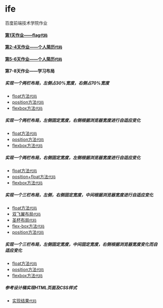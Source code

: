 # ife
百度前端技术学院作业

#### [第1天作业——flag](https://xszi.github.io/ife/class1_flag.html)[`代码`](https://github.com/xszi/ife/blob/master/class1_flag.html)

#### [第2-4天作业——个人简历](http://htmlpreview.github.io/?https://github.com/xszi/ife/blob/master/class2-4_resume.html)[`代码`](https://github.com/xszi/ife/blob/master/class2-4_resume.html)
#### [第5-6天作业——个人简历](http://htmlpreview.github.io/?https://github.com/xszi/ife/blob/master/class5-6_resume.html)[`代码`](https://github.com/xszi/ife/blob/master/class5-6_resume.html)

#### 第7-8天作业——学习布局

##### 实现一个两栏布局，左侧占30%宽度，右侧占70%宽度
* [float方法](http://htmlpreview.github.io/?https://github.com/xszi/ife/blob/master/20180524_layout1_1.html)[`代码`](https://github.com/xszi/ife/blob/master/20180524_layout1_1.html)
* [position方法](http://htmlpreview.github.io/?https://github.com/xszi/ife/blob/master/20180524_layout1_2.html)[`代码`](https://github.com/xszi/ife/blob/master/20180524_layout1_2.html)
* [flexbox方法](http://htmlpreview.github.io/?https://github.com/xszi/ife/blob/master/20180524_layout1_3.html)[`代码`](https://github.com/xszi/ife/blob/master/20180524_layout1_3.html)

##### 实现一个两栏布局，左侧固定宽度，右侧根据浏览器宽度进行自适应变化
* [float方法](http://htmlpreview.github.io/?https://github.com/xszi/ife/blob/master/20180524_layout2_1.html)[`代码`](https://github.com/xszi/ife/blob/master/20180524_layout2_1.html)
* [position方法](http://htmlpreview.github.io/?https://github.com/xszi/ife/blob/master/20180524_layout2_2.html)[`代码`](https://github.com/xszi/ife/blob/master/20180524_layout2_2.html)
* [flexbox方法](http://htmlpreview.github.io/?https://github.com/xszi/ife/blob/master/20180524_layout2_3.html)[`代码`](https://github.com/xszi/ife/blob/master/20180524_layout2_3.html)

##### 实现一个两栏布局，右侧固定宽度，左侧根据浏览器宽度进行自适应变化
* [float方法](http://htmlpreview.github.io/?https://github.com/xszi/ife/blob/master/20180525_layout3_1.html)[`代码`](https://github.com/xszi/ife/blob/master/20180525_layout3_1.html)
* [position+float方法](http://htmlpreview.github.io/?https://github.com/xszi/ife/blob/master/20180525_layout3_2.html)[`代码`](https://github.com/xszi/ife/blob/master/20180525_layout3_2.html)
* [flexbox方法](http://htmlpreview.github.io/?https://github.com/xszi/ife/blob/master/20180525_layout3_3.html)[`代码`](https://github.com/xszi/ife/blob/master/20180525_layout3_3.html)

##### 实现一个三栏布局，左侧，右侧固定宽度，中间根据浏览器宽度进行自适应变化
* [float方法](http://htmlpreview.github.io/?https://github.com/xszi/ife/blob/master/20180525_layout4_1.html)[`代码`](https://github.com/xszi/ife/blob/master/20180525_layout4_1.html)
* [双飞翼布局](http://htmlpreview.github.io/?https://github.com/xszi/ife/blob/master/20180525_layout4_2.html)[`代码`](https://github.com/xszi/ife/blob/master/20180525_layout4_2.html)
* [圣杯布局](http://htmlpreview.github.io/?https://github.com/xszi/ife/blob/master/20180525_layout4_3.html)[`代码`](https://github.com/xszi/ife/blob/master/20180525_layout4_3.html)
* [flex-box方法](http://htmlpreview.github.io/?https://github.com/xszi/ife/blob/master/20180525_layout4_4.html)[`代码`](https://github.com/xszi/ife/blob/master/20180525_layout4_4.html)
* [position方法](http://htmlpreview.github.io/?https://github.com/xszi/ife/blob/master/20180525_layout4_5.html)[`代码`](https://github.com/xszi/ife/blob/master/20180525_layout4_5.html)

##### 实现一个三栏布局，左侧固定宽度，中间固定宽度，右侧根据浏览器宽度变化而自适应变化
* [float方法](http://htmlpreview.github.io/?https://github.com/xszi/ife/blob/master/20180525_layout5_1.html)[`代码`](https://github.com/xszi/ife/blob/master/20180525_layout5_1.html)
* [position方法](http://htmlpreview.github.io/?https://github.com/xszi/ife/blob/master/20180525_layout5_2.html)[`代码`](https://github.com/xszi/ife/blob/master/20180525_layout5_2.html)
* [flexbox方法](http://htmlpreview.github.io/?https://github.com/xszi/ife/blob/master/20180525_layout5_3.html)[`代码`](https://github.com/xszi/ife/blob/master/20180525_layout5_3.html)

##### 参考设计稿实现HTML页面及CSS样式
* [实现结果](http://htmlpreview.github.io/?https://github.com/xszi/ife/blob/master/20180527_layout6.html)[`代码`](https://github.com/xszi/ife/blob/master/20180527_layout6.html)
